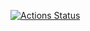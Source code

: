 [![Actions Status](https://github.com/iceboy233/trunk/workflows/test/badge.svg)](https://github.com/iceboy233/trunk/actions)
